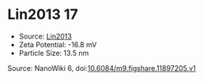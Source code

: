 <a name="material" />

# Lin2013 17
<script type="application/ld+json">
  {
    "@context": "https://schema.org/",
    "@type": "ChemicalSubstance",
    "@id": "https://egonw.github.io/nanowiki/nanowiki464.html#material",
    "http://purl.org/dc/terms/conformsTo":
      {
        "@type": "CreativeWork",
        "@id": "https://bioschemas.org/profiles/ChemicalSubstance/0.4-RELEASE/"
      },
    "identfier": "464",
    "name": "Lin2013 17",
    "url": "https://egonw.github.io/nanowiki/nanowiki464.html#material",
    "sameAs": "http://127.0.0.1/mediawiki/index.php/Special:URIResolver/Lin2013_17"
  }
</script>


* Source: [Lin2013](articleLin2013.md)
* Zeta Potential: -16.8 mV
* Particle Size: 13.5 nm


Source: NanoWiki 6, doi:[10.6084/m9.figshare.11897205.v1](https://doi.org/10.6084/m9.figshare.11897205.v1)
